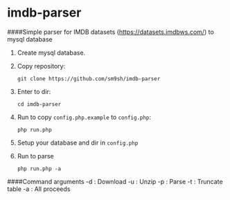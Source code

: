 # imdb-parser
####Simple parser for IMDB datasets (https://datasets.imdbws.com/) to mysql database

1. Create mysql database.

2. Copy repository:

    `git clone https://github.com/sm9sh/imdb-parser`

3. Enter to dir:

    `cd imdb-parser`

4. Run to copy `config.php.example` to `config.php`:

    `php run.php`

5. Setup your database and dir in `config.php`

6. Run to parse

    `php run.php -a`

####Command arguments
    -d : Download
    -u : Unzip
    -p : Parse
    -t : Truncate table
    -a : All proceeds